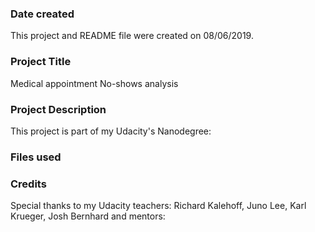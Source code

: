 ### Date created
This project and README file were created on 08/06/2019.

### Project Title
Medical appointment No-shows analysis

### Project Description
This project is part of my Udacity's Nanodegree:  


### Files used


### Credits
Special thanks to my Udacity teachers: Richard Kalehoff, Juno Lee, Karl Krueger, Josh Bernhard
and mentors:  
